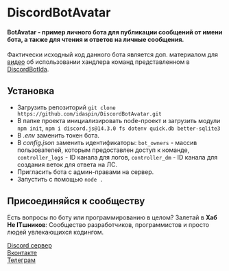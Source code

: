 # DiscordBotAvatar
#### BotAvatar - пример личного бота для публикации сообщений от имени бота, а также для чтения и ответов на личные сообщения.

Фактически исходный код данного бота является доп. материалом для [видео](https://youtu.be/Caq4tgMuZfM) об использовании хандлера команд представленном в [DiscordBotIda](https://github.com/idaspin/DiscordBotIda).

## Установка
- Загрузить репозиторий `git clone https://github.com/idaspin/DiscordBotAvatar.git`
- В папке проекта инициализировать node-проект и загрузить модули `npm init`, `npm i discord.js@14.3.0 fs dotenv quick.db better-sqlite3`
- В *.env* заменить токен бота.
- В *config.json* заменить идентификаторы: `bot_owners` - массив пользователей, которым предоставлен доступ к команде, `controller_logs` - ID канала для логов, `controller_dm` - ID канала для создания веток для ответа на ЛС.
- Пригласить бота с админ-правами на сервер.
- Запустить с помощью `node .`


## Присоединяйся к сообществу

Есть вопросы по боту или программированию в целом? Залетай в **Хаб Не ITшников**: Сообщество разработчиков, программистов и просто людей увлекающихся кодингом.

[Discord сервер](https://discord.gg/YeqrTtpmaH)<br>
[Вконтакте](https://vk.com/iamnotacoderdjs)<br>
[Телеграм](https://t.me/iamnotacoderdjs)
